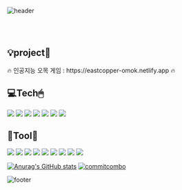![header](https://capsule-render.vercel.app/api?type=waving&color=0:020F52,50:20BDFF,100:A5FECB&height=300&section=header&text=ldh7228&fontColor=ffffff&fontAlignY=40&fontSize=100&desc=(๑•̀ㅂ•́)و&descAlignY=65&descSize=100&animation=scaleIn&rotate=-30)

<br/><br/>
  <h2>💡project📄</h2>
  🔥 인공지능 오목 게임 : https://eastcopper-omok.netlify.app 🔥

<br />
  <h2>💻Tech🖱</h2>
  <a href="#"><img src="https://img.shields.io/badge/JavaScript-F7DF1E?style=flat&logo=JavaScript&logoColor=black"/></a>
  <a href="#"><img src="https://img.shields.io/badge/CSS-1572B6?style=flat&logo=CSS3&logoColor=white"/></a>
  <a href="#"><img src="https://img.shields.io/badge/HTML5-E34F26?style=flat&logo=HTML5&logoColor=white"/></a>
  <a href="#"><img src="https://img.shields.io/badge/C-A8B9CC?style=flat-square&logo=C&logoColor=white"/></a>
  <a href="#"><img src="https://img.shields.io/badge/Python-3776AB?style=flat-square&logo=Python&logoColor=white"/></a>
  <a href="#"><img src="https://img.shields.io/badge/React-61DAFB?style=flat-square&logo=React&logoColor=black"/></a>
  <a href="#"><img src="https://img.shields.io/badge/Three.js-000000?style=flat-square&logo=Three.js&logoColor=white"/></a>

<br />
  <h2>🔧Tool🔨</h2>
  <a href="#"><img src="https://img.shields.io/badge/GitKraken-179287?style=flat-square&logo=GitKraken&logoColor=white"/></a>
  <a href="#"><img src="https://img.shields.io/badge/Git-F05032?style=flat-square&logo=Git&logoColor=white"/></a>
  <a href="#"><img src="https://img.shields.io/badge/Atom-66595C?style=flat-square&logo=Atom&logoColor=white"/></a>
  <a href="#"><img src="https://img.shields.io/badge/Visual Studio-5C2D91?style=flat-square&logo=Visual-Studio&logoColor=white"/></a>
  <a href="#"><img src="https://img.shields.io/badge/Visual Studio Code-007ACC?style=flat-square&logo=Visual-Studio-Code&logoColor=white"/></a>
  <a href="#"><img src="https://img.shields.io/badge/Slack-4A154B?style=flat-square&logo=Slack&logoColor=white"/></a>
  <a href="#"><img src="https://img.shields.io/badge/Notion-000000?style=flat-square&logo=Notion&logoColor=white"/></a>
  <a href="#"><img src="https://img.shields.io/badge/Github-181717?style=flat-square&logo=Github&logoColor=white"/></a>
  <a href="#"><img src="https://img.shields.io/badge/Adobe XD-FF61F6?style=flat-square&logo=Adobe XD&logoColor=white"/></a>
  
[![Anurag's GitHub stats](https://github-readme-stats.vercel.app/api?username=eastcopper&show_icons=true&theme=algolia&icon_color=1CB5E0)](https://github.com/eastcopper)
  [![commitcombo](http://commitcombo.com/theme?user=eastcopper&theme=DeepOcean&v=1)](https://github.com/eastcopper/CommitCombo)
  
 ![footer](https://capsule-render.vercel.app/api?section=footer&type=waving&color=0:020F52,50:20BDFF,100:A5FECB&height=130)
